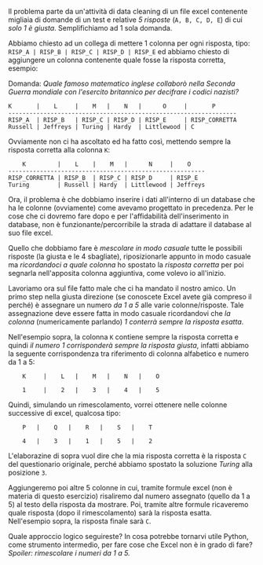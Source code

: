 Il problema parte da un'attività di data cleaning di un file excel contenente migliaia di domande di un test e relative *5 risposte* (`A, B, C, D, E`) di cui *solo 1 è giusta*. 
Semplifichiamo ad 1 sola domanda.

Abbiamo chiesto ad un collega di mettere 1 colonna per ogni risposta, tipo:
``` RISP_A | RISP_B | RISP_C | RISP_D | RISP_E```
ed abbiamo chiesto di aggiungere un colonna contenente quale fosse la risposta corretta, esempio:

Domanda: *Quale famoso matematico inglese collaborò nella Seconda Guerra mondiale con l'esercito britannico per decifrare i codici nazisti?*

```
K       |    L     |    M   |    N   |      O     |       P
-----------------------------------------------------------------
RISP_A  | RISP_B   | RISP_C | RISP_D | RISP_E     | RISP_CORRETTA
Russell | Jeffreys | Turing | Hardy  | Littlewood | C
```

Ovviamente non ci ha ascoltato ed ha fatto così, mettendo sempre la risposta corretta alla colonna `K`:

```
    K         |    L    |    M   |      N     |    O
--------------------------------------------------------
RISP_CORRETTA | RISP_B  | RISP_C | RISP_D     | RISP_E
Turing        | Russell | Hardy  | Littlewood | Jeffreys 
```

Ora, il problema è che dobbiamo inserire i dati all'interno di un database che ha le colonne (ovviamente) come avevamo progettato in precedenza. 
Per le cose che ci dovremo fare dopo e per l'affidabilità dell'inserimento in database, non è funzionante/percorribile la strada di adattare il database al suo file excel.

Quello che dobbiamo fare è *mescolare in modo casuale* tutte le possibili risposte (la giusta e le 4 sbagliate), riposizionarle appunto in modo casuale ma *ricordandoci a quale colonna* ho spostato la *risposta corretta* per poi segnarla nell'apposita colonna aggiuntiva, come volevo io all'inizio.

Lavoriamo ora sul file fatto male che ci ha mandato il nostro amico.
Un primo step nella giusta direzione (se conoscete Excel avete già compreso il perché) è assegnare un numero *da 1 a 5* alle varie colonne/risposte. Tale assegnazione deve essere fatta in modo casuale ricordandovi che *la colonna* (numericamente parlando) *1 conterrà sempre la risposta esatta*.

Nell'esempio sopra, la colonna `K` contiene sempre la risposta corretta e quindi *il numero 1 corrisponderà sempre la risposta giusta*, infatti abbiamo la seguente corrispondenza tra riferimento di colonna alfabetico e numero da 1 a 5:
```   
    K     |    L   |    M   |    N   |    O

    1     |    2   |    3   |    4   |    5
```
Quindi, simulando un rimescolamento, vorrei ottenere nelle colonne successive di excel, qualcosa tipo:
```   
    P   |    Q   |    R   |    S   |    T

    4   |    3   |    1   |    5   |    2
```
L'elaborazine di sopra vuol dire che la mia risposta corretta è la risposta `C` del questionario originale, perché abbiamo spostato la soluzione *Turing* alla posizione `3`.

Aggiungeremo poi altre 5 colonne in cui, tramite formule excel (non è materia di questo esercizio) risaliremo dal numero assegnato (quello da 1 a 5) al testo della risposta da mostrare. Poi, tramite altre formule ricaveremo quale risposta (dopo il rimescolamento) sarà la risposta esatta. 
Nell'esempio sopra, la risposta finale sarà `C`.

Quale approccio logico seguireste?
In cosa potrebbe tornarvi utile Python, come strumento intermedio, per fare cose che Excel non è in grado di fare? *Spoiler: rimescolare i numeri da 1 a 5.*
